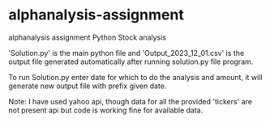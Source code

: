 # alphanalysis-assignment
alphanalysis assignment Python Stock analysis

'Solution.py' is the main python file and 'Output_2023_12_01.csv' is the output file generated automatically after running solution.py file program. 

To run Solution.py enter date for which to do the analysis and amount, it will generate new output file with prefix given date.

Note: I have used yahoo api, though data for all the provided 'tickers' are not present api but code is working fine for available data.
